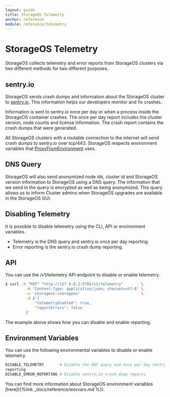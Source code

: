 ```yaml
---
layout: guide
title: StorageOS Telemetry
anchor: reference
module: reference/telemetry
---
```


# StorageOS Telemetry

StorageOS collects telemetry and error reports  from StorageOS clusters via two
different methods for two different purposes.

## sentry.io

StorageOS sends crash dumps and information about the StorageOS cluster to
[sentry.io](https://sentry.io). This information helps our developers monitor
and fix crashes.

Information is sent to sentry.io once per day or when a process inside the
StorageOS container crashes. The once per day report includes the cluster version,
node counts and license information. The crash report contains
the crash dumps that were generated. 

All StorageOS clusters with a routable connection to the internet will send crash
dumps to sentry.io over tcp/443. StorageOS respects environment variables that
[ProxyFromEnvironment](https://golang.org/pkg/net/http/#ProxyFromEnvironment)
uses.

## DNS Query

StorageOS will also send anonymized node ids, cluster id and StorageOS version
information to StorageOS using a DNS query. The information that we send in the
query is encrypted as well as being anonymized. This query allows us to inform
Cluster admins when StorageOS upgrades are available in the StorageOS GUI.

## Disabling Telemetry

It is possible to disable telemetry using the CLI, API or environment
variables.

* Telemetry is the DNS query and sentry.io once per day reporting. 
* Error reporting is the sentry.io crash dump reporting. 

## API

You can use the /v1/telemetry API endpoint to disable or enable telemetry. 

```bash
$ curl -X "PUT" "http://127.0.0.1:5705/v1/telemetry"        \
         -H 'Content-Type: application/json; charset=utf-8' \
         -u 'storageos:storageos'                           \
         -d $'{
             "telemetryEnabled": true,
             "reportErrors": false
         }'
```
The example above shows how you can disable and enable reporting. 

## Environment Variables

You can use the following environmental variables to disable or enable telemetry.

```bash
DISABLE_TELEMETRY       # Disable the DNS query and once per day sentry.io
reporting
DISABLE_ERROR_REPORTING # Disable sentry.io crash dump reports
```

You can find more information about StorageOS environment variables
[here]({%link _docs/reference/envvars.md %}).
